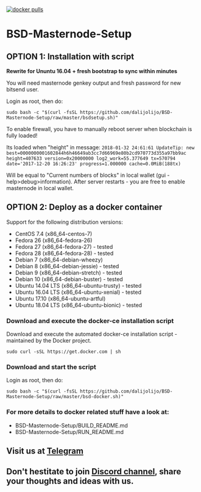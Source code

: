 [![docker pulls](https://img.shields.io/docker/pulls/limxtec/bsd-masternode.svg?style=flat)](https://hub.docker.com/r/limxtec/bsd-masternode/)
# BSD-Masternode-Setup
## OPTION 1: Installation with script

**Rewrite for Ununtu 16.04 + fresh bootstrap to sync within minutes**

You will need masternode genkey output and fresh password for new bitsend user.

Login as root, then do:
```
sudo bash -c "$(curl -fsSL https://github.com/dalijolijo/BSD-Masternode-Setup/raw/master/bsdsetup.sh)"
```

To enable firewall, you have to manually reboot server when blockchain is fully loaded!

Its loaded when "height" in message:
```2018-01-32 24:61:61 UpdateTip: new best=0000000001602844h6h46649ab3cc7d66969e80b2cd970773d355a97bb9ac height=407633 version=0x20000000 log2_work=55.377649 tx=570794 date='2017-12-20 16:26:23' progress=1.000000 cache=0.0MiB(188tx)```

Will be equal to "Current numbers of blocks" in local wallet (gui - help>debug>information).
After server restarts - you are free to enable masternode in local wallet.

## OPTION 2: Deploy as a docker container

Support for the following distribution versions:
* CentOS 7.4 (x86_64-centos-7)
* Fedora 26 (x86_64-fedora-26)
* Fedora 27 (x86_64-fedora-27) - tested
* Fedora 28 (x86_64-fedora-28) - tested
* Debian 7 (x86_64-debian-wheezy)
* Debian 8 (x86_64-debian-jessie) - tested
* Debian 9 (x86_64-debian-stretch) - tested
* Debian 10 (x86_64-debian-buster) - tested
* Ubuntu 14.04 LTS (x86_64-ubuntu-trusty) - tested
* Ubuntu 16.04 LTS (x86_64-ubuntu-xenial) - tested
* Ubuntu 17.10 (x86_64-ubuntu-artful)
* Ubuntu 18.04 LTS (x86_64-ubuntu-bionic) - tested

### Download and execute the docker-ce installation script

Download and execute the automated docker-ce installation script - maintained by the Docker project.

```
sudo curl -sSL https://get.docker.com | sh
```

### Download and start the script
Login as root, then do:

```
sudo bash -c "$(curl -fsSL https://github.com/dalijolijo/BSD-Masternode-Setup/raw/master/bsd-docker.sh)"
```

### For more details to docker related stuff have a look at:
* BSD-Masternode-Setup/BUILD_README.md
* BSD-Masternode-Setup/RUN_README.md


## Visit us at [Telegram](https://t.me/BSD_Bitsend)

## Don't hestitate to join [Discord channel](https://discord.gg/DNfazhS), share your thoughts and ideas with us.
